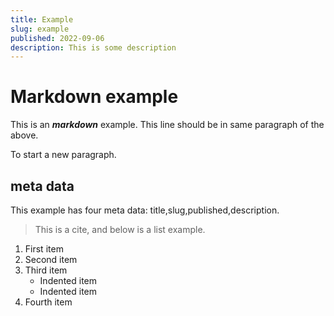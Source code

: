```yaml
---
title: Example
slug: example
published: 2022-09-06
description: This is some description
---
```


# Markdown example
This is an ***markdown*** example.
This line should be in same paragraph of the above.

To start a new paragraph.

## meta data

This example has four meta data: title,slug,published,description.

> This is a cite, and below is a list example.

1. First item
2. Second item
3. Third item
   - Indented item
   - Indented item
4. Fourth item